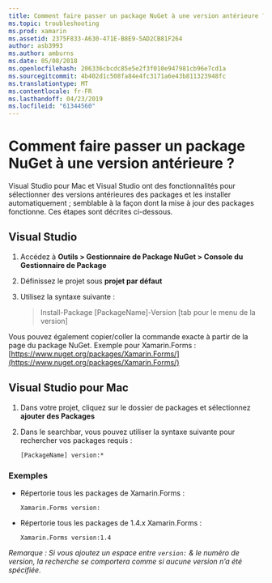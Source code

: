 ```yaml
---
title: Comment faire passer un package NuGet à une version antérieure ?
ms.topic: troubleshooting
ms.prod: xamarin
ms.assetid: 2375F833-A630-471E-B8E9-5AD2CB81F264
author: asb3993
ms.author: amburns
ms.date: 05/08/2018
ms.openlocfilehash: 206336cbcdc85e5e2f3f010e947981cb96e7cd1a
ms.sourcegitcommit: 4b402d1c508fa84e4fc3171a6e43b811323948fc
ms.translationtype: MT
ms.contentlocale: fr-FR
ms.lasthandoff: 04/23/2019
ms.locfileid: "61344560"
---
```

# <a name="how-do-i-downgrade-a-nuget-package"></a>Comment faire passer un package NuGet à une version antérieure ?

Visual Studio pour Mac et Visual Studio ont des fonctionnalités pour sélectionner des versions antérieures des packages et les installer automatiquement ; semblable à la façon dont la mise à jour des packages fonctionne. Ces étapes sont décrites ci-dessous.

## <a name="visual-studio"></a>Visual Studio

1. Accédez à **Outils > Gestionnaire de Package NuGet > Console du Gestionnaire de Package**
2. Définissez le projet sous **projet par défaut**
3. Utilisez la syntaxe suivante :

    > Install-Package [PackageName]-Version [tab pour le menu de la version]

Vous pouvez également copier/coller la commande exacte à partir de la page du package NuGet. Exemple pour Xamarin.Forms : [https://www.nuget.org/packages/Xamarin.Forms/](https://www.nuget.org/packages/Xamarin.Forms/)

## <a name="visual-studio-for-mac"></a>Visual Studio pour Mac

1. Dans votre projet, cliquez sur le dossier de packages et sélectionnez **ajouter des Packages**
2. Dans le searchbar, vous pouvez utiliser la syntaxe suivante pour rechercher vos packages requis :

    `[PackageName] version:*`

### <a name="examples"></a>Exemples 
- Répertorie tous les packages de Xamarin.Forms : 

    `Xamarin.Forms version:`

- Répertorie tous les packages de 1.4.x Xamarin.Forms : 

    `Xamarin.Forms version:1.4`

*Remarque : Si vous ajoutez un espace entre `version:` & le numéro de version, la recherche se comportera comme si aucune version n’a été spécifiée.*
